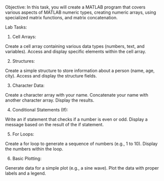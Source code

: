 Objective: In this task, you will create a MATLAB program that covers various aspects of MATLAB numeric types, creating numeric arrays, using specialized matrix functions, and matrix concatenation.

Lab Tasks:

1. Cell Arrays:

Create a cell array containing various data types (numbers, text, and variables).
Access and display specific elements within the cell array.


2. Structures:

Create a simple structure to store information about a person (name, age, city).
Access and display the structure fields.


3. Character Data:

Create a character array with your name.
Concatenate your name with another character array.
Display the results.


4. Conditional Statements (If):

Write an if statement that checks if a number is even or odd.
Display a message based on the result of the if statement.


5. For Loops:

Create a for loop to generate a sequence of numbers (e.g., 1 to 10).
Display the numbers within the loop.





6. Basic Plotting:

Generate data for a simple plot (e.g., a sine wave).
Plot the data with proper labels and a legend.
